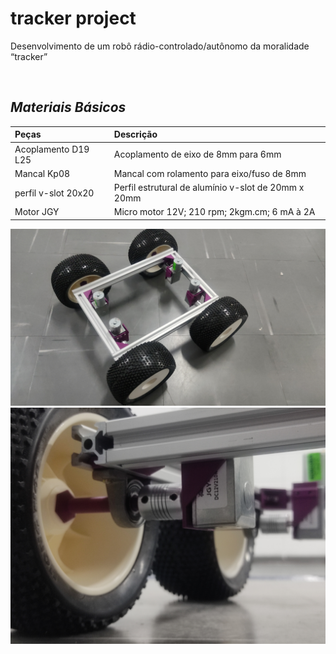 # tracker project
Desenvolvimento de um robô rádio-controlado/autônomo da moralidade “tracker”


<br>

## *Materiais Básicos*

Peças		         	| Descrição
:---------------------- | :-------------------------------------
Acoplamento D19 L25     | Acoplamento de eixo de 8mm para 6mm
Mancal Kp08             | Mancal com rolamento para eixo/fuso de 8mm
perfil v-slot 20x20     | Perfil estrutural de alumínio v-slot de 20mm x 20mm
Motor JGY               | Micro motor 12V; 210 rpm; 2kgm.cm; 6 mA à 2A


![tracker](./img/IMG-20220526-WA0026.jpeg)
![tracker](./img/IMG_20220526_191718.jpg)
